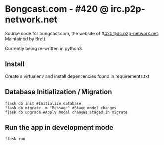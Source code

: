 # Bongcast.com - #420 @ irc.p2p-network.net
Source code for bongcast.com, the website of #420@irc.p2p-network.net.
Maintained by Brett.

Currently being re-written in python3.

## Install ##
Create a virtualenv and install dependencies found in requirements.txt

## Database Initialization / Migration ##
```
flask db init #Initialize database
flask db migrate -m "Message" #Stage model changes
flask db upgrade #Apply model changes staged in migrate
```

## Run the app in development mode ##
```
flask run
```
